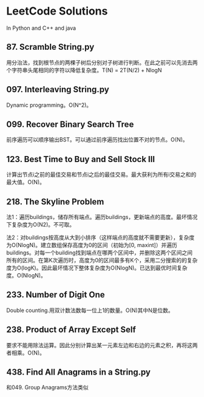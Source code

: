 # LeetCode Solutions
In Python and C++ and java

## 87. Scramble String.py
用分治法，找到根节点的两棵子树后分别对子树进行判断。在此之前可以先消去两个字符串头尾相同的字符以降低复杂度。T(N) = 2T(N/2) + NlogN

## 097. Interleaving String.py
Dynamic programming。O(N^2)。

## 099. Recover Binary Search Tree
前序遍历可以顺序输出BST。可以通过前序遍历找出位置不对的节点。O(N)。

## 123. Best Time to Buy and Sell Stock III
计算出节点i之前的最佳交易和节点i之后的最佳交易。最大获利为所有i交易之和的最大值。O(N)。

## 218. The Skyline Problem
法1：遍历buildings，储存所有端点。遍历buildings，更新端点的高度。最坏情况下复杂度为O(N2)。不可取。

法2：对buildings按高度从大到小排序（这样端点的高度就不需要更新），复杂度为O(NlogN)。建立数组保存高度为0的区间（初始为[0, maxint]）并遍历buildings。对每一个building找到端点在哪两个区间中，并删除这两个区间之间所有的区间。在第K次遍历时，高度为0的区间最多有K个，采用二分搜索的的复杂度为O(logK)。因此最坏情况下整体复杂度为O(NlogN)。已达到最优时间复杂度。O(NlogN)。

## 233. Number of Digit One
Double counting.用双计数法数每一位上1的数量。O(N)其中N是位数。

## 238. Product of Array Except Self
要求不能用除法运算。因此分别计算出某一元素左边和右边的元素之积，再将这两者相乘。O(N)。

## 438. Find All Anagrams in a String.py
和049. Group Anagrams方法类似
